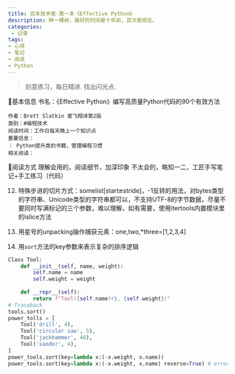 ```yaml
---
title: 百本技术佬·第一本《Effective Python》
description: 种一棵树，最好的时间是十年前，其次是现在。
categories:
 - 记录
tags:
- 心得
- 笔记
- 阅读
- Python
---
```


> 刻意练习，每日精进. 找出闪光点.

<!-- more begin-out-is-great -->

📘基本信息
    书名：《Effective Python》编写高质量Python代码的90个有效方法
    
    作者：Brett Slatkin 爱飞翔译第2版
    类别：#编程技术 
    阅读时间：工作日每天晚上一个知识点
    重要信息：
    ｜ Python提升类的书籍，管理编程习惯
    相关阅读：
🔧阅读方式
    理解会用的，阅读细节，加深印象
    不太会的，略知一二，工匠手写笔记+手工练习（代码）

12. 特殊步进的切片方式：somelist[start:end:stride]，-1反转的用法，对bytes类型的字符串、Unicode类型的字符串都可以，不支持UTF-8的字节数据，尽量不要同时写满标记的三个参数，难以理解，如有需要，使用itertools内置模块里的islice方法

13. 用星号的unpacking操作捕获元素：one,two,*three=[1,2,3,4]

14. 用`sort`方法的key参数来表示复杂的排序逻辑
```python
Class Tool:
    def __init__(self, name, weight):
        self.name = name
        self.weight = weight
    
    def __repr__(self):
        return f"Tool({self.name!r}, {self.weight})"
# Traceback        
tools.sort()
power_tolls = [
    Tool('drill', 4),
    Tool('circular saw', 5),
    Tool('jackhammer', 40),
    Tool('sander', 4),
]
power_tools.sort(key=lambda x:(-x.weight, x.name))
power_tools.sort(key=lambda x:(-x.weight, x.name) reverse=True) # error
```

